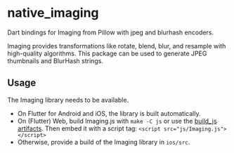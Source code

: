 # native_imaging

Dart bindings for Imaging from Pillow with jpeg and blurhash encoders.

Imaging provides transformations like rotate, blend, blur, and resample with high-quality algorithms.
This package can be used to generate JPEG thumbnails and BlurHash strings.

## Usage
The Imaging library needs to be available.
- On Flutter for Android and iOS, the library is built automatically.
- On (Flutter) Web, build Imaging.js with `make -C js` or use the [build_js artifacts](https://gitlab.com/famedly/libraries/native_imaging/-/jobs/artifacts/master/download?job=build_js). Then embed it with a script tag: `<script src="js/Imaging.js"></script>`
- Otherwise, provide a build of the Imaging library in `ios/src`.

